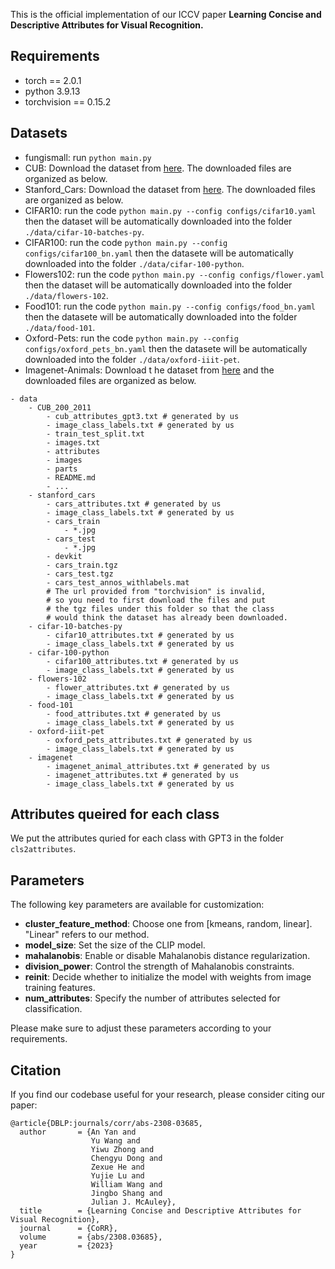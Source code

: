 This is the official implementation of our ICCV paper **Learning Concise and Descriptive Attributes for Visual Recognition.**

## Requirements
+ torch == 2.0.1
+ python 3.9.13
+ torchvision == 0.15.2

## Datasets
+ fungismall: run `python main.py`
+ CUB: Download the dataset from [here](https://www.kaggle.com/datasets/wenewone/cub2002011). The downloaded files are organized as below. 
+ Stanford_Cars: Download the dataset from [here](https://www.kaggle.com/datasets/jessicali9530/stanford-cars-dataset). The downloaded files are organized as below. 
+ CIFAR10: run the code `python main.py --config configs/cifar10.yaml` then the dataset will be automatically downloaded into the folder `./data/cifar-10-batches-py`. 
+ CIFAR100: run the code `python main.py --config configs/cifar100_bn.yaml` then the datasete will be automatically downloaded into the folder `./data/cifar-100-python`. 
+ Flowers102: run the code `python main.py --config configs/flower.yaml` then the dataset will be automatically downloaded into the folder `./data/flowers-102`. 
+ Food101: run the code `python main.py --config configs/food_bn.yaml` then the datasete will be automatically downloaded into the folder `./data/food-101`. 
+ Oxford-Pets: run the code `python main.py --config configs/oxford_pets_bn.yaml` then the datasete will be automatically downloaded into the folder `./data/oxford-iiit-pet`. 
+ Imagenet-Animals: Download t he dataset from [here](https://www.image-net.org/) and the downloaded files are organized as below. 
```
- data
    - CUB_200_2011
        - cub_attributes_gpt3.txt # generated by us
        - image_class_labels.txt # generated by us
        - train_test_split.txt
        - images.txt
        - attributes
        - images
        - parts
        - README.md
        - ...
    - stanford_cars
        - cars_attributes.txt # generated by us
        - image_class_labels.txt # generated by us
        - cars_train
            - *.jpg
        - cars_test
            - *.jpg
        - devkit
        - cars_train.tgz
        - cars_test.tgz
        - cars_test_annos_withlabels.mat
        # The url provided from "torchvision" is invalid, 
        # so you need to first download the files and put 
        # the tgz files under this folder so that the class 
        # would think the dataset has already been downloaded.
    - cifar-10-batches-py
        - cifar10_attributes.txt # generated by us
        - image_class_labels.txt # generated by us
    - cifar-100-python
        - cifar100_attributes.txt # generated by us
        - image_class_labels.txt # generated by us
    - flowers-102
        - flower_attributes.txt # generated by us
        - image_class_labels.txt # generated by us
    - food-101
        - food_attributes.txt # generated by us
        - image_class_labels.txt # generated by us
    - oxford-iiit-pet
        - oxford_pets_attributes.txt # generated by us
        - image_class_labels.txt # generated by us
    - imagenet
        - imagenet_animal_attributes.txt # generated by us
        - imagenet_attributes.txt # generated by us
        - image_class_labels.txt # generated by us
```

## Attributes queired for each class
We put the attributes quried for each class with GPT3 in the folder `cls2attributes`. 


## Parameters

The following key parameters are available for customization:

- **cluster_feature_method**: Choose one from [kmeans, random, linear]. "Linear" refers to our method.
- **model_size**: Set the size of the CLIP model.
- **mahalanobis**: Enable or disable Mahalanobis distance regularization.
- **division_power**: Control the strength of Mahalanobis constraints.
- **reinit**: Decide whether to initialize the model with weights from image training features.
- **num_attributes**: Specify the number of attributes selected for classification.

Please make sure to adjust these parameters according to your requirements.

## Citation

If you find our codebase useful for your research, please consider citing our paper:

```
@article{DBLP:journals/corr/abs-2308-03685,
  author       = {An Yan and
                  Yu Wang and
                  Yiwu Zhong and
                  Chengyu Dong and
                  Zexue He and
                  Yujie Lu and
                  William Wang and
                  Jingbo Shang and
                  Julian J. McAuley},
  title        = {Learning Concise and Descriptive Attributes for Visual Recognition},
  journal      = {CoRR},
  volume       = {abs/2308.03685},
  year         = {2023}
}
```
